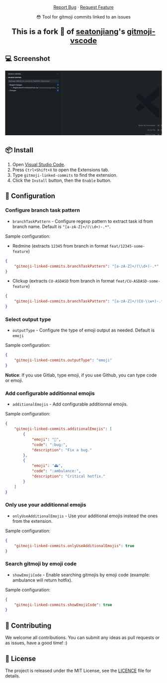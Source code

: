<p align="center">
    <a href="https://github.com/harastaivan/gitmoji-linked-commits/issues">Report Bug</a>
    ·
    <a href="https://github.com/harastaivan/gitmoji-linked-commits/issues">Request Feature</a>
</p>

<p align="center">😳 Tool for gitmoji commits linked to an issues</p>

<p align="center" style="font-weight: 700; font-size: 1.5rem">This is a fork 🍴 of <a href="https://github.com/seatonjiang">seatonjiang</a>'s <a href="https://github.com/seatonjiang/gitmoji-vscode">gitmoji-vscode</a></p>

## 💻 Screenshot

<p align="center">
    <img src="https://raw.githubusercontent.com/harastaivan/gitmoji-linked-commits/main/images/example.gif">
</p>

## 📦 Install

1. Open [Visual Studio Code](https://code.visualstudio.com/).
2. Press `Ctrl+Shift+X` to open the Extensions tab.
3. Type `gitmoji-linked-commits` to find the extension.
4. Click the `Install` button, then the `Enable` button.

## 🔨 Configuration

### Configure branch task pattern

-   `branchTaskPattern` - Configure regexp pattern to extract task id from branch name. Default is `"[a-zA-Z]+/(\\d+)-.*"`.

Sample configuration:

-   Redmine (extracts `12345` from branch in format `feat/12345-some-feature`)

```json
{
    "gitmoji-linked-commits.branchTaskPattern": "[a-zA-Z]+/(\\d+)-.*"
}
```

-   Clickup (extracts `CU-ASDASD` from branch in format `feat/CU-ASDASD-some-feature`)

```json
{
    "gitmoji-linked-commits.branchTaskPattern": "[a-zA-Z]+/(CU-\\w+)-.*"
}
```

### Select output type

-   `outputType` - Configure the type of emoji output as needed. Default is `emoji`

Sample configuration:

```json
{
    "gitmoji-linked-commits.outputType": "emoji"
}
```

**Notice**: If you use Gitlab, type emoji, if you use Github, you can type code or emoji.

### Add configurable additionnal emojis

-   `additionalEmojis` - Add configurable additionnal emojis.

Sample configuration:

```json
{
    "gitmoji-linked-commits.additionalEmojis": [
        {
            "emoji": "🐛",
            "code": ":bug:",
            "description": "Fix a bug."
        },
        {
            "emoji": "🚑",
            "code": ":ambulance:",
            "description": "Critical hotfix."
        }
    ]
}
```

### Only use your additionnal emojis

-   `onlyUseAdditionalEmojis` - Use your additional emojis instead the ones from the extension.

Sample configuration:

```json
{
    "gitmoji-linked-commits.onlyUseAdditionalEmojis": true
}
```

### Search gitmoji by emoji code

-   `showEmojiCode` - Enable searching gitmojis by emoji code (example: ambulance will return hotfix).

Sample configuration:

```json
{
    "gitmoji-linked-commits.showEmojiCode": true
}
```

## 🤝 Contributing

We welcome all contributions. You can submit any ideas as pull requests or as issues, have a good time! :)

## 📃 License

The project is released under the MIT License, see the [LICENCE](https://github.com/harastaivan/gitmoji-linked-commits/blob/main/LICENSE) file for details.
